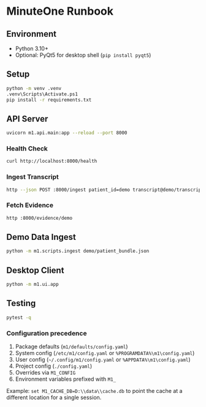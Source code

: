 ﻿# MinuteOne Runbook

## Environment
- Python 3.10+
- Optional: PyQt5 for desktop shell (`pip install pyqt5`)

## Setup
```bash
python -m venv .venv
.venv\Scripts\Activate.ps1
pip install -r requirements.txt
```

## API Server
```bash
uvicorn m1.api.main:app --reload --port 8000
```

### Health Check
```bash
curl http://localhost:8000/health
```

### Ingest Transcript
```bash
http --json POST :8000/ingest patient_id=demo transcript@demo/transcript.txt
```

### Fetch Evidence
```bash
http :8000/evidence/demo
```

## Demo Data Ingest
```bash
python -m m1.scripts.ingest demo/patient_bundle.json
```

## Desktop Client
```bash
python -m m1.ui.app
```

## Testing
```bash
pytest -q
```
### Configuration precedence
1. Package defaults (`m1/defaults/config.yaml`)
2. System config (`/etc/m1/config.yaml` or `%PROGRAMDATA%\m1\config.yaml`)
3. User config (`~/.config/m1/config.yaml` or `%APPDATA%\m1\config.yaml`)
4. Project config (`./config.yaml`)
5. Overrides via `M1_CONFIG`
6. Environment variables prefixed with `M1_`

Example: `set M1_CACHE_DB=D:\\data\\cache.db` to point the cache at a different location for a single session.

